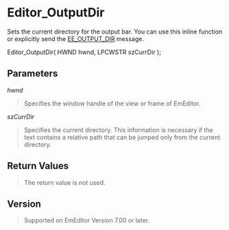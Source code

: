 # Editor\_OutputDir

Sets the current directory for the output bar. You can use this inline function or explicitly send the [EE\_OUTPUT\_DIR](../message/ee_output_dir) message.

Editor\_OutputDir( HWND hwnd, LPCWSTR szCurrDir );

## Parameters

_hwnd_

> Specifies the window handle of the view or frame of EmEditor.

_szCurrDir_

> Specifies the current directory. This information is necessary if the text contains a relative path that can be jumped only from the current directory.

## Return Values

> The return value is not used.

## Version

> Supported on EmEditor Version 7.00 or later.
